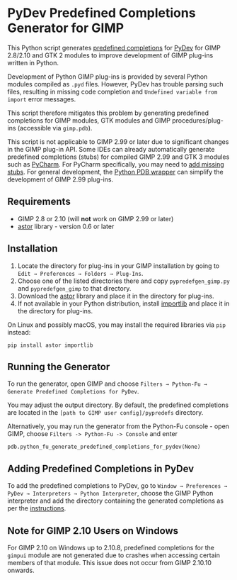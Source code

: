 PyDev Predefined Completions Generator for GIMP
===============================================

This Python script generates [predefined completions](http://www.pydev.org/manual_101_interpreter.html) for [PyDev](http://www.pydev.org/) for GIMP 2.8/2.10 and GTK 2 modules to improve development of GIMP plug-ins written in Python.

Development of Python GIMP plug-ins is provided by several Python modules compiled as `.pyd` files.
However, PyDev has trouble parsing such files, resulting in missing code completion and `Undefined variable from import` error messages.

This script therefore mitigates this problem by generating predefined completions for GIMP modules, GTK modules and GIMP procedures/plug-ins (accessible via `gimp.pdb`).

This script is not applicable to GIMP 2.99 or later due to significant changes in the GIMP plug-in API.
Some IDEs can already automatically generate predefined completions (stubs) for compiled GIMP 2.99 and GTK 3 modules such as [PyCharm](https://www.jetbrains.com/help/pycharm/stubs.html).
For PyCharm specifically, you may need to [add missing stubs](https://github.com/kamilburda/gimp-missing-python-stubs-for-pycharm).
For general development, the [Python PDB wrapper](https://github.com/kamilburda/gimp-python-pdb-wrapper) can simplify the development of GIMP 2.99 plug-ins.



Requirements
------------

* GIMP 2.8 or 2.10 (will **not** work on GIMP 2.99 or later)
* [astor](https://github.com/berkerpeksag/astor) library - version 0.6 or later


Installation
------------

1. Locate the directory for plug-ins in your GIMP installation by going to `Edit → Preferences → Folders → Plug-Ins`.
2. Choose one of the listed directories there and copy `pypredefgen_gimp.py` and `pypredefgen_gimp` to that directory.
3. Download the [astor](https://github.com/berkerpeksag/astor) library and place it in the directory for plug-ins.
4. If not available in your Python distribution, install [importlib](https://pypi.org/project/importlib/) and place it in the directory for plug-ins.

On Linux and possibly macOS, you may install the required libraries via `pip` instead:
  
    pip install astor importlib


Running the Generator
---------------------

To run the generator, open GIMP and choose `Filters → Python-Fu → Generate Predefined Completions for PyDev`.

You may adjust the output directory.
By default, the predefined completions are located in the `[path to GIMP user config]/pypredefs` directory.

Alternatively, you may run the generator from the Python-Fu console - open GIMP, choose `Filters -> Python-Fu -> Console` and enter

    pdb.python_fu_generate_predefined_completions_for_pydev(None)


Adding Predefined Completions in PyDev
--------------------------------------

To add the predefined completions to PyDev, go to `Window → Preferences → PyDev → Interpreters → Python Interpreter`, choose the GIMP Python interpreter and add the directory containing the generated completions as per the [instructions](http://www.pydev.org/manual_101_interpreter.html#PyDevInterpreterConfiguration-PredefinedCompletions).


Note for GIMP 2.10 Users on Windows
-----------------------------------

For GIMP 2.10 on Windows up to 2.10.8, predefined completions for the `gimpui` module are not generated due to crashes when accessing certain members of that module. 
This issue does not occur from GIMP 2.10.10 onwards.

